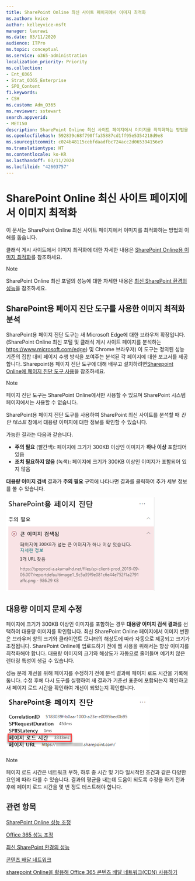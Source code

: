 ```yaml
---
title: SharePoint Online 최신 사이트 페이지에서 이미지 최적화
ms.author: kvice
author: kelleyvice-msft
manager: laurawi
ms.date: 03/11/2020
audience: ITPro
ms.topic: conceptual
ms.service: o365-administration
localization_priority: Priority
ms.collection:
- Ent_O365
- Strat_O365_Enterprise
- SPO_Content
f1.keywords:
- CSH
ms.custom: Adm_O365
ms.reviewer: sstewart
search.appverid:
- MET150
description: SharePoint Online 최신 사이트 페이지에서 이미지를 최적화하는 방법을 알아봅니다.
ms.openlocfilehash: 592839c68f790ffa35887cd1ff95e5354218d9e8
ms.sourcegitcommit: c024b48115cebfdaadfbc724acc2d065394156e9
ms.translationtype: HT
ms.contentlocale: ko-KR
ms.lasthandoff: 03/11/2020
ms.locfileid: "42603757"
---
```

# <a name="optimize-images-in-sharepoint-online-modern-site-pages"></a>SharePoint Online 최신 사이트 페이지에서 이미지 최적화

이 문서는 SharePoint Online 최신 사이트 페이지에서 이미지를 최적화하는 방법의 이해를 돕습니다.

클래식 게시 사이트에서 이미지 최적화에 대한 자세한 내용은 [SharePoint Online용 이미지 최적화](image-optimization-for-sharepoint-online.md)를 참조하세요.

>[!NOTE]
>SharePoint Online 최신 포털의 성능에 대한 자세한 내용은 [최신 SharePoint 환경의 성능](https://docs.microsoft.com/sharepoint/modern-experience-performance)을 참조하세요.

## <a name="use-the-page-diagnostics-for-sharepoint-tool-to-analyze-image-optimization"></a>SharePoint용 페이지 진단 도구를 사용한 이미지 최적화 분석

SharePoint용 페이지 진단 도구는 새 Microsoft Edge에 대한 브라우저 확장입니다. (SharePoint Online 최신 포털 및 클래식 게시 사이트 페이지를 분석하는 https://www.microsoft.com/edge) 및 Chrome 브라우저) 이 도구는 정의된 성능 기준의 집합 대비 페이지 수행 방식을 보여주는 분석된 각 페이지에 대한 보고서를 제공합니다. Sharepoint용 페이지 진단 도구에 대해 배우고 설치하려면[Sharepoint Online에 페이지 진단 도구 사용](page-diagnostics-for-spo.md)을 참조하세요.

>[!NOTE]
>페이지 진단 도구는 SharePoint Online에서만 사용할 수 있으며 SharePoint 시스템 페이지에서는 사용할 수 없습니다.

SharePoint용 페이지 진단 도구를 사용하여 SharePoint 최신 사이트를 분석할 때 _진단 테스트_ 창에서 대용량 이미지에 대한 정보를 확인할 수 있습니다.

가능한 결과는 다음과 같습니다.

- **주의 필요** (빨간색): 페이지에 크기가 300KB 이상인 이미지가 **하나 이상** 포함되어 있음
- **조치 필요하지 않음** (녹색): 페이지에 크기가 300KB 이상인 이미지가 포함되어 있지 않음

**대용량 이미지 검색** 결과가 **주의 필요** 구역에 나타나면 결과를 클릭하여 추가 세부 정보를 볼 수 있습니다.

![페이지 진단 도구 결과](media/modern-portal-optimization/pagediag-large-images.png)

## <a name="remediate-large-image-issues"></a>대용량 이미지 문제 수정

페이지에 크기가 300KB 이상인 이미지를 포함하는 경우 **대용량 이미지 검색 결과**를 선택하여 대용량 이미지를 확인합니다. 최신 SharePoint Online 페이지에서 이미지 변환은 브라우저 창의 크기와 클라이언트 모니터의 해상도에 따라 자동으로 제공되고 크기가 조정됩니다. SharePoint Online에 업로드하기 전에 웹 사용을 위해서는 항상 이미지를 최적화해야 합니다. 대용량 이미지의 크기와 해상도가 자동으로 줄어들며 예기치 않은 렌더링 특성이 생길 수 있습니다.

성능 문제 개선을 위해 페이지를 수정하기 전에 분석 결과에 페이지 로드 시간을 기록해 둡니다. 수정 후에 다시 도구를 실행하여 새 결과가 기준선 표준에 포함되는지 확인하고 새 페이지 로드 시간을 확인하여 개선이 되었는지 확인합니다.

![페이지 로드 시간 결과](media/modern-portal-optimization/pagediag-page-load-time.png)

>[!NOTE]
>페이지 로드 시간은 네트워크 부하, 하루 중 시간 및 기타 일시적인 조건과 같은 다양한 요인에 따라 다를 수 있습니다. 결과의 평균을 내는데 도움이 되도록 수정을 하기 전과 후에 페이지 로드 시간을 몇 번 정도 테스트해야 합니다.

## <a name="related-topics"></a>관련 항목

[SharePoint Online 성능 조정](tune-sharepoint-online-performance.md)

[Office 365 성능 조정](tune-office-365-performance.md)

[최신 SharePoint 환경의 성능](https://docs.microsoft.com/sharepoint/modern-experience-performance)

[콘텐츠 배달 네트워크](content-delivery-networks.md)

[sharepoint Online을 활용해 Office 365 콘텐츠 배달 네트워크(CDN) 사용하기](use-office-365-cdn-with-spo.md)
